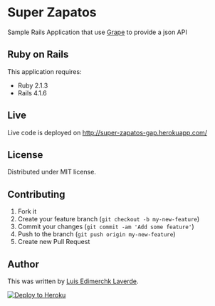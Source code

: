 Super Zapatos
================

Sample Rails Application that use [Grape](https://github.com/intridea/grape) to provide a json API

Ruby on Rails
-------------

This application requires:

- Ruby 2.1.3
- Rails 4.1.6


## Live

Live code is deployed on http://super-zapatos-gap.herokuapp.com/


## License

Distributed under MIT license.

## Contributing

1. Fork it
2. Create your feature branch (`git checkout -b my-new-feature`)
3. Commit your changes (`git commit -am 'Add some feature'`)
4. Push to the branch (`git push origin my-new-feature`)
5. Create new Pull Request

## Author
This was written by [Luis Edimerchk Laverde](http:///edymerchk.com).

[![Deploy to Heroku](https://www.herokucdn.com/deploy/button.png)](https://heroku.com/deploy)
